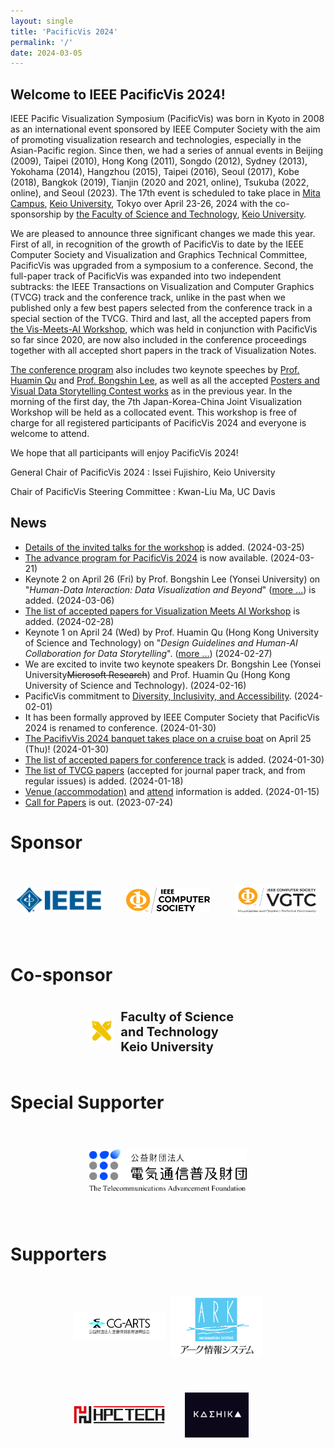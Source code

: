```yaml
---
layout: single
title: 'PacificVis 2024'
permalink: '/'
date: 2024-03-05
---
```


## Welcome to IEEE PacificVis 2024!

IEEE Pacific Visualization Symposium (PacificVis) was born in Kyoto in 2008 as an international event sponsored by IEEE Computer Society with the aim of promoting visualization research and technologies, especially in the Asian-Pacific region. Since then, we had a series of annual events in Beijing (2009), Taipei (2010), Hong Kong (2011), Songdo (2012), Sydney (2013), Yokohama (2014), Hangzhou (2015), Taipei (2016), Seoul (2017), Kobe (2018), Bangkok (2019), Tianjin (2020 and 2021, online), Tsukuba (2022, online), and Seoul (2023). The 17th event is scheduled to take place in [Mita Campus](https://www.keio.ac.jp/en/maps/mita.html), [Keio University](https://www.keio.ac.jp/en/), Tokyo over April 23-26, 2024 with the co-sponsorship by [the Faculty of Science and Technology](https://www.st.keio.ac.jp/en/), [Keio University](https://www.keio.ac.jp/en/).

We are pleased to announce three significant changes we made this year. First of all, in recognition of the growth of PacificVis to date by the IEEE Computer Society and Visualization and Graphics Technical Committee, PacificVis was upgraded from a symposium to a conference. Second, the full-paper track of PacificVis was expanded into two independent subtracks: the IEEE Transactions on Visualization and Computer Graphics (TVCG) track and the conference track, unlike in the past when we published only a few best papers selected from the conference track in a special section of the TVCG. Third and last, all the accepted papers from [the Vis-Meets-AI Workshop](/pvis2024/program/workshop/), which was held in conjunction with PacificVis so far since 2020, are now also included in the conference proceedings together with all accepted short papers in the track of Visualization Notes. 

[The conference program](https://pacificvis.github.io/pvis2024/program/papers/) also includes two keynote speeches by [Prof. Huamin Qu](/pvis2024/program/keynote/#huamin_qu) and [Prof. Bongshin Lee](/pvis2024/program/keynote/#bongshin_lee), as well as all the accepted [Posters and Visual Data Storytelling Contest works](/pvis2024/program/posters/) as in the previous year. In the morning of the first day, the 7th Japan-Korea-China Joint Visualization Workshop will be held as a collocated event. This workshop is free of charge for all registered participants of PacificVis 2024 and everyone is welcome to attend.

We hope that all participants will enjoy PacificVis 2024!

General Chair of PacificVis 2024
: Issei Fujishiro, Keio University

Chair of PacificVis Steering Committee
: Kwan-Liu Ma, UC Davis


## News

- [Details of the invited talks for the workshop](/pvis2024/program/workshop/) is added. (2024-03-25)
- [The advance program for PacificVis 2024](/pvis2024/program/) is now available. (2024-03-21)
- Keynote 2 on April 26 (Fri) by Prof. Bongshin Lee (Yonsei University) on "*Human-Data Interaction: Data Visualization and Beyond*" ([more ...](/pvis2024/program/keynote/#bongshin_lee)) is added. (2024-03-06)
- [The list of accepted papers for Visualization Meets AI Workshop](/pvis2024/papers/visxai/) is added. (2024-02-28)
- Keynote 1 on April 24 (Wed) by Prof. Huamin Qu (Hong Kong University of Science and Technology) on "*Design Guidelines and Human-AI Collaboration for Data Storytelling*".  ([more ...](/pvis2024/program/keynote/#huamin_qu)) (2024-02-27)
- We are excited to invite two keynote speakers Dr. Bongshin Lee (Yonsei University~~Microsoft Research~~) and Prof. Huamin Qu (Hong Kong University of Science and Technology). (2024-02-16)
- PacificVis commitment to [Diversity, Inclusivity, and Accessibility](/pvis2024/attend/dia/). (2024-02-01)
- It has been formally approved by IEEE Computer Society that PacificVis 2024 is renamed to conference. (2024-01-30)
- [The PacifivVis 2024 banquet takes place on a cruise boat](/pvis2024/accepted/#banquet-april-25-thu) on April 25 (Thu)! (2024-01-30)
- [The list of accepted papers for conference track](/pvis2024/accepted/#papers-accepted-in-conference-track) is added. (2024-01-30)
- [The list of TVCG papers](/pvis2024/accepted/) (accepted for journal paper track, and from regular issues) is added. (2024-01-18)
- [Venue (accommodation)](/pvis2024/venue/) and [attend](/pvis2024/registration/) information is added. (2024-01-15)
- [Call for Papers](/pvis2024/cfp/) is out. (2023-07-24)

# Sponsor

<!--
Grid についての重要な条件: https://stackoverflow.com/a/66729292
-->

<style>
.grid-container-sponsors {
  display: grid;
  grid-template-columns: 1fr 1fr 1fr;
  grid-template-areas:
    'ieee ieee_cs vgtc';
  text-align: center;
  gap: 40px;
  padding: 10px;
  place-items: center;
}

.grid-container-sponsors > div {
  padding: 20px 0;
  font-size: 30px;
}
</style>

<div class="grid-container-sponsors">
<div><a href="https://www.ieee.org/"><img src="assets/images/sponsors/ieee-mb-blue.png"></a></div>
<div><a href="https://www.computer.org/"><img src="assets/images/sponsors/IEEE-CS_LogoTM-orange.png"></a></div>
<div><a href="https://tc.computer.org/vgtc/"><img width="100%" src="assets/images/sponsors/VGTC-color.svg"></a></div>
</div>

# Co-sponsor

<style>
.grid-container-keio {
  width: 50%;
  margin: auto;
  padding: 20px 0;

  display: grid;
  grid-template-columns: 1fr 5fr;
  grid-template-areas:
    'keio_icon keio_text';
  gap: 10px;
  align-items: center;
}

.grid-container-keio > div {
  font-size: 20px;
  font-weight: 700;
  text-align: left;
}

.keio-icon { grid-area: keio_icon; }
.keio-text { grid-area: keio_text; }
</style>

<div class="grid-container-keio">
<div class="keio-icon"><a href="https://www.keio.ac.jp/en/"><img src="assets/images/sponsors/keio.png"></a></div>
<div class="keio-text">Faculty of Science and Technology<br/>Keio University</div>
</div>

# Special Supporter

<p style="width: 50%; margin: auto; padding: 40px 0"><a href="https://www.taf.or.jp/"><img src="assets/images/supporters/taf.jpg"></a></p>


# Supporters

<style>
.grid-container-supporters {
  display: grid;
  grid-template-columns: 1fr 1fr 1fr 1fr;
  grid-template-areas:
    'cgarts cgarts ark ark'
    'hpctech hpctech kashika kashika';
  place-items: center;
  gap: 10px;
  padding: 10px;
}

.none1 { grid-area: none1; }
.ark { grid-area: ark; }
.cgarts { grid-area: cgarts; }
.hpctech { grid-area: hpctech; }
.kashika { grid-area: kashika; width: 70%; }

.grid-container-supporters > div {
  padding: 20px 0;
  font-size: 30px;
}
</style>

<div class="grid-container-supporters" style="width: 60%; margin: auto;">
<div class="ark"><a href="https://www.cgarts.or.jp/"><img src="assets/images/supporters/ark.svg"></a></div>
<div class="cgarts"><a href="https://www.cgarts.or.jp/"><img src="assets/images/supporters/cg-arts.jpg"></a></div>
<div class="hpctech"><a href="https://www.hpctech.co.jp/"><img src="assets/images/supporters/hpctech.jpg"></a></div>

<div class="kashika"><a href="https://kashika.co.jp/"><img src="assets/images/supporters/kashika.png"></a></div>
<div>
